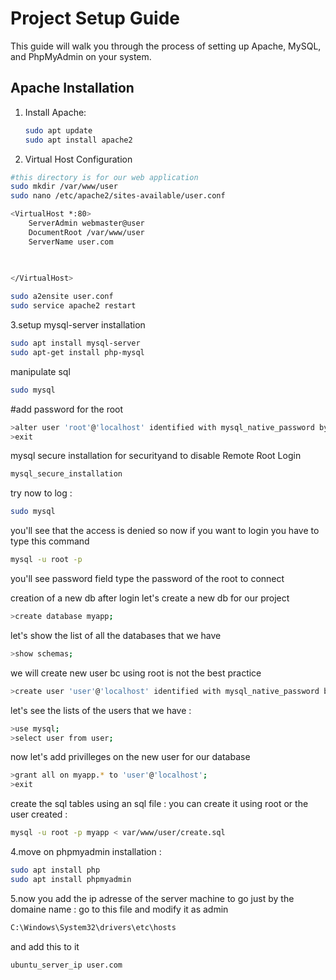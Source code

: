 # Project Setup Guide

This guide will walk you through the process of setting up Apache, MySQL, and PhpMyAdmin on your system.

## Apache Installation

1. Install Apache:
   ```bash
   sudo apt update
   sudo apt install apache2
   ```
2. Virtual Host Configuration
```bash
#this directory is for our web application
sudo mkdir /var/www/user
sudo nano /etc/apache2/sites-available/user.conf
```
```bash
<VirtualHost *:80>
    ServerAdmin webmaster@user
    DocumentRoot /var/www/user
    ServerName user.com

    
    
</VirtualHost>

```
```bash
sudo a2ensite user.conf
sudo service apache2 restart

```
3.setup mysql-server
installation
```bash
sudo apt install mysql-server
sudo apt-get install php-mysql

```
manipulate sql
```bash
sudo mysql
```

#add password for the root 
```bash
>alter user 'root'@'localhost' identified with mysql_native_password by 'yourpassword';
>exit
```
mysql secure installation for securityand to disable Remote Root Login 
```bash
mysql_secure_installation
```
try now to log : 
```bash
sudo mysql
```
you'll see that the access is  denied so now if you want to login you have to type this command
```bash
mysql -u root -p
```
you'll see password field type the password of the root to connect

creation of a new db 
after login let's create a new db for our project 
```bash
>create database myapp;
```
let's show the list of all the databases that we have
```bash
>show schemas;
```
we will create new user bc using root is not the best practice 
```bash
>create user 'user'@'localhost' identified with mysql_native_password by 'userpassword';
```
let's see the lists of the users that we have : 
```bash
>use mysql;
>select user from user;

```
now let's add privilleges on the new user for our database
```bash
>grant all on myapp.* to 'user'@'localhost';
>exit
```
create the sql tables using an sql file : 
you can create it using root or the user created : 
```bash
mysql -u root -p myapp < var/www/user/create.sql
```
4.move on phpmyadmin installation :
```bash
sudo apt install php
sudo apt install phpmyadmin

```
5.now you add the ip adresse of the server machine to go just by the domaine name :
go to this file and modify it as admin
```bash
C:\Windows\System32\drivers\etc\hosts
```
and add this to it 
```bash
ubuntu_server_ip user.com

```
